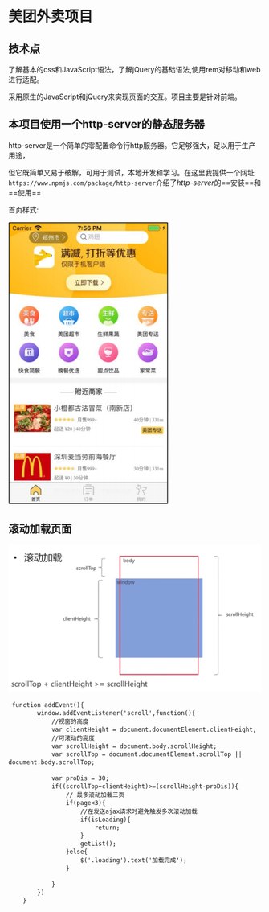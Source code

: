 # 美团外卖项目

## 技术点

了解基本的css和JavaScript语法，了解jQuery的基础语法,使用rem对移动和web进行适配。

采用原生的JavaScript和jQuery来实现页面的交互。项目主要是针对前端。


## 本项目使用一个http-server的静态服务器

 http-server是一个简单的零配置命令行http服务器。它足够强大，足以用于生产用途，

但它既简单又易于破解，可用于测试，本地开发和学习。在这里我提供一个网址`https://www.npmjs.com/package/http-server`介绍了*http-server*的==安装==和==使用==

首页样式:

![首页](img/main.png)

## 滚动加载页面

![滚动原理](img/roll.png)


```
 function addEvent(){
        window.addEventListener('scroll',function(){
            //视窗的高度
            var clientHeight = document.documentElement.clientHeight;
            //可滚动的高度
            var scrollHeight = document.body.scrollHeight;
            var scrollTop = document.documentElement.scrollTop || document.body.scrollTop;

            var proDis = 30;
            if((scrollTop+clientHeight)>=(scrollHeight-proDis)){
                // 最多滚动加载三页
                if(page<3){
                    //在发送ajax请求时避免触发多次滚动加载
                    if(isLoading){
                        return;
                    }
                    getList();
                }else{
                    $('.loading').text('加载完成');
                }
                
            }
        })
    }
```



